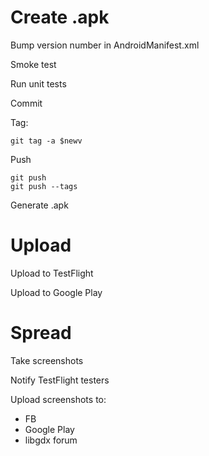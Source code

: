 # Create .apk

Bump version number in AndroidManifest.xml

Smoke test

Run unit tests

Commit

Tag:

    git tag -a $newv

Push

    git push
    git push --tags

Generate .apk

# Upload

Upload to TestFlight

Upload to Google Play

# Spread

Take screenshots

Notify TestFlight testers

Upload screenshots to:

- FB
- Google Play
- libgdx forum
